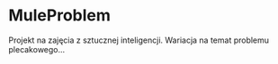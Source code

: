# MuleProblem
Projekt na zajęcia z sztucznej inteligencji. Wariacja na temat problemu plecakowego...
